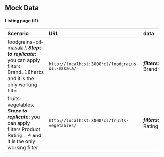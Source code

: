 ## Mock Data

#### Listing page (l1)


| Scenario | URL  |data|
| :-------- |:-------|:---|
| foodgrains-oil-masala.\\ ***Steps to replicate***: you can apply filters Brand=18herbs and it is the only working filter | `http://localhost:3000/cl/foodgrains-oil-masala/` | ***filters***: Brand=18herbs |
| fruits-vegetables. ***Steps to replicate***: you can apply filters Product Rating = 4 and it is the only working filter | `http://localhost:3000/cl/fruits-vegetables/` | ***filters***: Product Rating=4 |


  
